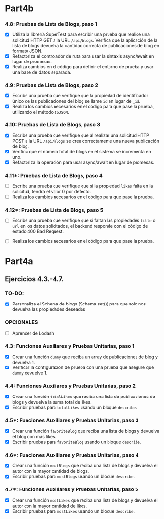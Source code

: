 # Part4b 

### 4.8: Pruebas de Lista de Blogs, paso 1
- [x] Utiliza la librería SuperTest para escribir una prueba que realice una solicitud HTTP GET a la URL `/api/blogs`. Verifica que la aplicación de la lista de blogs devuelva la cantidad correcta de publicaciones de blog en formato JSON.
- [x] Refactoriza el controlador de ruta para usar la sintaxis async/await en lugar de promesas.
- [x] Realiza cambios en el código para definir el entorno de prueba y usar una base de datos separada.

### 4.9: Pruebas de Lista de Blogs, paso 2
- [x] Escribe una prueba que verifique que la propiedad de identificador único de las publicaciones del blog se llame `id` en lugar de `_id`.
- [x] Realiza los cambios necesarios en el código para que pase la prueba, utilizando el método `toJSON`.

### 4.10: Pruebas de Lista de Blogs, paso 3
- [x] Escribe una prueba que verifique que al realizar una solicitud HTTP POST a la URL `/api/blogs` se crea correctamente una nueva publicación de blog.
- [x] Verifica que el número total de blogs en el sistema se incrementa en uno.
- [x] Refactoriza la operación para usar async/await en lugar de promesas.

### 4.11*: Pruebas de Lista de Blogs, paso 4
- [ ] Escribe una prueba que verifique que si la propiedad `likes` falta en la solicitud, tendrá el valor 0 por defecto.
- [ ] Realiza los cambios necesarios en el código para que pase la prueba.

### 4.12*: Pruebas de Lista de Blogs, paso 5
- [ ] Escribe una prueba que verifique que si faltan las propiedades `title` o `url` en los datos solicitados, el backend responde con el código de estado 400 Bad Request.
- [ ] Realiza los cambios necesarios en el código para que pase la prueba.




# Part4a
## Ejercicios 4.3.-4.7.

### TO-DO:
- [x] Personaliza el Schema de blogs (Schema.set()) para que solo nos devuelva las propiedades deseadas 
### OPCIONALES
- [ ] Aprender de Lodash

### 4.3: Funciones Auxiliares y Pruebas Unitarias, paso 1
- [x] Crear una función `dummy` que reciba un array de publicaciones de blog y devuelva 1.
- [x] Verificar la configuración de prueba con una prueba que asegure que `dummy` devuelve 1.

### 4.4: Funciones Auxiliares y Pruebas Unitarias, paso 2
- [x] Crear una función `totalLikes` que reciba una lista de publicaciones de blogs y devuelva la suma total de likes.
- [x] Escribir pruebas para `totalLikes` usando un bloque `describe`.

### 4.5*: Funciones Auxiliares y Pruebas Unitarias, paso 3
- [x] Crear una función `favoriteBlog` que reciba una lista de blogs y devuelva el blog con más likes.
- [x] Escribir pruebas para `favoriteBlog` usando un bloque `describe`.

### 4.6*: Funciones Auxiliares y Pruebas Unitarias, paso 4
- [x] Crear una función `mostBlogs` que reciba una lista de blogs y devuelva el autor con la mayor cantidad de blogs.
- [x] Escribir pruebas para `mostBlogs` usando un bloque `describe`.

### 4.7*: Funciones Auxiliares y Pruebas Unitarias, paso 5
- [x] Crear una función `mostLikes` que reciba una lista de blogs y devuelva el autor con la mayor cantidad de likes.
- [x] Escribir pruebas para `mostLikes` usando un bloque `describe`.